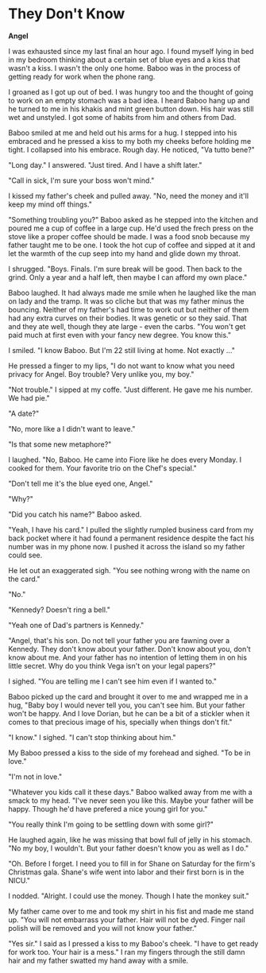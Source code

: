 # They Don't Know

**Angel**

I was exhausted since my last final an hour ago. I found myself lying in bed in my bedroom thinking about a certain set of blue eyes and a kiss that wasn't a kiss. I wasn't the only one home. Baboo was in the process of getting ready for work when the phone rang.

I groaned as I got up out of bed. I was hungry too and the thought of going to work on an empty stomach was a bad idea. I heard Baboo hang up and he turned to me in his khakis and mint green button down. His hair was still wet and unstyled. I got some of habits from him and others from Dad.

Baboo smiled at me and held out his arms for a hug.  I stepped into his embraced and he pressed a kiss to my both my cheeks before holding me tight.  I collapsed into his embrace.  Rough day.  He noticed, "Va tutto bene?"

"Long day." I answered.  "Just tired.  And I have a shift later."

"Call in sick, I'm sure your boss won't mind."

I kissed my father's cheek and pulled away.  "No, need the money and it'll keep my mind off things."

"Something troubling you?"  Baboo asked as he stepped into the kitchen and poured me a cup of coffee in a large cup.  He'd used the frech press on the stove like a proper coffee should be made.  I was a food snob because my father taught me to be one.  I took the hot cup of coffee and sipped at it and let the warmth of the cup seep into my hand and glide down my throat.

I shrugged.  "Boys.  Finals.  I'm sure break will be good.  Then back to the grind.  Only a year and a half left, then maybe I can afford my own place."

Baboo laughed.  It had always made me smile when he laughed like the man on lady and the tramp.  It was so cliche but that was my father minus the bouncing.  Neither of my father's had time to work out but neither of them had any extra curves on their bodies.  It was genetic or so they said.  That and they ate well, though they ate large - even the carbs.  "You won't get paid much at first even with your fancy new degree.  You know this."

I smiled.  "I know Baboo.  But I'm 22 still living at home.  Not exactly ..."

He pressed a finger to my lips, "I do not want to know what you need privacy for Angel.  Boy trouble? Very unlike you, my boy."

"Not trouble."  I sipped at my coffe.  "Just different. He gave me his number.  We had pie."

"A date?"

"No, more like a I didn't want to leave."

"Is that some new metaphore?"

I laughed.  "No, Baboo.  He came into Fiore like he does every Monday.  I cooked for them.  Your favorite trio on the Chef's special."

"Don't tell me it's the blue eyed one, Angel."

"Why?"

"Did you catch his name?"  Baboo asked.

"Yeah, I have his card." I pulled the slightly rumpled business card from my back pocket where it had found a permanent residence despite the fact his number was in my phone now.  I pushed it across the island so my father could see.

He let out an exaggerated sigh.  "You see nothing wrong with the name on the card."

"No."

"Kennedy?  Doesn't ring a bell."

"Yeah one of Dad's partners is Kennedy."

"Angel, that's his son.  Do not tell your father you are fawning over a Kennedy.  They don't know about your father.  Don't know about you, don't know about me.  And your father has no intention of letting them in on his little secret.  Why do you think Vega isn't on your legal papers?"

I sighed. "You are telling me I can't see him even if I wanted to."

Baboo picked up the card and brought it over to me and wrapped me in a hug, "Baby boy I would never tell you, you can't see him.  But your father won't be happy.  And I love Dorian, but he can be a bit of a stickler when it comes to that precious image of his, specially when things don't fit."

"I know." I sighed.  "I can't stop thinking about him."

My Baboo pressed a kiss to the side of my forehead and sighed.  "To be in love."

"I'm not in love."

"Whatever you kids call it these days."  Baboo walked away from me with a smack to my head.  "I've never seen you like this.  Maybe your father will be happy.  Though he'd have prefered a nice young girl for you."

"You really think I'm going to be settling down with some girl?"

He laughed again, like he was missing that bowl full of jelly in his stomach.  "No my boy, I wouldn't.  But your father doesn't know you as well as I do."

"Oh.  Before I forget.  I need you to fill in for Shane on Saturday for the firm's Christmas gala.   Shane's wife went into labor and their first born is in the NICU."

I nodded. "Alright.  I could use the money.  Though I hate the monkey suit."

My father came over to me and took my shirt in his fist and made me stand up.  "You will not embarrass your father.  Hair will not be dyed.  Finger nail polish will be removed and you will not know your father."

"Yes sir."  I said as I pressed a kiss to my Baboo's cheek.  "I have to get ready for work too.  Your hair is a mess."  I ran my fingers through the still damn hair and my father swatted my hand away with a smile.


